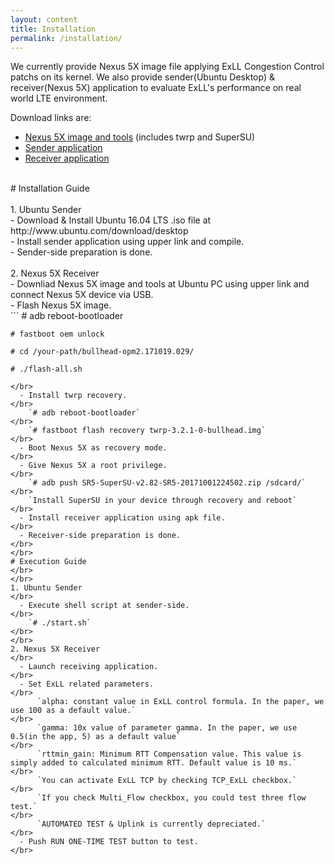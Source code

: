 ```yaml
---
layout: content
title: Installation
permalink: /installation/
---
```


We currently provide Nexus 5X image file applying ExLL Congestion Control patchs on its kernel.
We also provide sender(Ubuntu Desktop) & receiver(Nexus 5X) application to evaluate ExLL's performance on real world LTE environment.

Download links are:
- [Nexus 5X image and tools]()
  (includes twrp and SuperSU)
- [Sender application]()
- [Receiver application]()
 </br>
# Installation Guide
 </br>
 </br>
1. Ubuntu Sender
</br>
  - Download & Install Ubuntu 16.04 LTS .iso file at http://www.ubuntu.com/download/desktop
</br>  
  - Install sender application using upper link and compile.
</br>  
  - Sender-side preparation is done.
</br>  
</br>    
2. Nexus 5X Receiver
</br>
  - Downliad Nexus 5X image and tools at Ubuntu PC using upper link and connect Nexus 5X device via USB.
</br>  
  - Flash Nexus 5X image.
</br>
```
    # adb reboot-bootloader
    
    # fastboot oem unlock
  
    # cd /your-path/bullhead-opm2.171019.029/
  
    # ./flash-all.sh
```
</br>    
  - Install twrp recovery.
</br>  
    `# adb reboot-bootloader`
</br>    
    `# fastboot flash recovery twrp-3.2.1-0-bullhead.img`
</br>    
  - Boot Nexus 5X as recovery mode.    
</br>    
  - Give Nexus 5X a root privilege.
</br>  
    `# adb push SR5-SuperSU-v2.82-SR5-20171001224502.zip /sdcard/`
</br>  
    `Install SuperSU in your device through recovery and reboot`
</br>    
  - Install receiver application using apk file.
</br>  
  - Receiver-side preparation is done.
</br>    
</br>    
# Execution Guide
</br>
</br>
1. Ubuntu Sender
</br>
  - Execute shell script at sender-side.
</br>  
    `# ./start.sh`
</br>    
</br>  
2. Nexus 5X Receiver
</br>
  - Launch receiving application.
</br>  
  - Set ExLL related parameters.
</br>  
      `alpha: constant value in ExLL control formula. In the paper, we use 100 as a default value.`
</br>      
      `gamma: 10x value of parameter gamma. In the paper, we use 0.5(in the app, 5) as a default value`
</br>      
      `rttmin_gain: Minimum RTT Compensation value. This value is simply added to calculated minimum RTT. Default value is 10 ms.`
</br>      
      `You can activate ExLL TCP by checking TCP_ExLL checkbox.`
</br>      
      `If you check Multi_Flow checkbox, you could test three flow test.`
</br>      
      `AUTOMATED TEST & Uplink is currently depreciated.`
</br>      
  - Push RUN ONE-TIME TEST button to test.      
</br>
